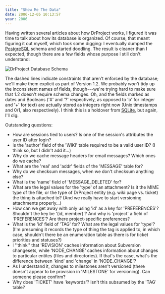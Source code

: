 ```yaml
---
title: "Show Me The Data"
date: 2006-12-05 10:13:57
year: 2006
---
```

Having written several articles about how DrProject works, I figured it was time to talk about how its database is organized.  Of course, that meant figuring it out myself, which took some digging: I eventually dumped the <a href="http://www.postgresql.org">PostgreSQL</a> schema and started doodling.  The result is cleaner than I expected, though there are a few fields whose purpose I still don't understand:

<img border="0" id="image742" alt="DrProject Database Schema" src="{{'/files/2006/12/drp-erd.png' | relative_url}}" />

The dashed lines indicate constraints that aren't enforced by the database; we'll make them explicit as part of Version 1.2.  We probably <em>won't</em> tidy up the inconsistent names of fields, though---we're trying hard to make sure that 1.2 doesn't require schema changes.  Oh, and the fields marked as dates and Booleans ('#' and '?' respectively, as opposed to 'o' for integer and '+' for text) are actually stored as integers right now (Unix timestamps and 0/1, also respectively).  I think this is a holdover from <a href="http://www.sqlite.org">SQLite</a>, but again, I'll dig.

Outstanding questions:
<ul>
	<li>How are sessions tied to users?  Is one of the session's attributes the user ID after login?</li>
	<li>Is the 'author' field of the 'WIKI' table required to be a valid user ID?  (I think so, but I didn't add it...)</li>
	<li>Why do we cache message headers for email messages?  Which ones do we cache?</li>
	<li>What are the 'real' and 'addr' fields of the 'MESSAGE' table for?</li>
	<li>Why do we checksum messages, when we don't checksum anything else?</li>
	<li>What is the 'name' field of 'MESSAGE_DELETED' for?</li>
	<li>What are the legal values for the 'type' of an attachment?  Is it the MIME type of the file, or the type of DrProject entity (e.g. wiki page vs. ticket) the thing is attached to?  (And we really have to start versioning attachments properly...)</li>
	<li>How can we get away with only using 'id' as a key for 'PREFERENCES'? Shouldn't the key be '(id, member)'?  And why is 'project' a field of 'PREFERENCES'?  Are there project-specific preferences?</li>
	<li>What is the 'id' field of 'TAG' for?  What are the legal values for 'type'?  (I'm presuming it records the type of thing the tag is applied to, in which case, shouldn't there be an enumeration table as there is for ticket priorities and statuses?)</li>
	<li>I ''think'' that 'REVISION' caches information about Subversion changesets, while 'NODE_CHANGE' caches information about changes to particular entites (files and directories).  If that's the case, what's the difference between 'kind' and 'change' in 'NODE_CHANGE'?</li>
	<li>As I understand it, changes to milestones aren't versioned (there doesn't appear to be provision in 'MILESTONE' for versioning).  Can someone please confirm?</li>
	<li>Why does 'TICKET' have 'keywords'?  Isn't this subsumed by the 'TAG' table?</li>
</ul>
